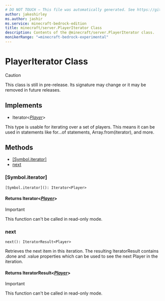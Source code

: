 ```yaml
---
# DO NOT TOUCH — This file was automatically generated. See https://github.com/mojang/minecraftapidocsgenerator to modify descriptions, examples, etc.
author: jakeshirley
ms.author: jashir
ms.service: minecraft-bedrock-edition
title: minecraft/server.PlayerIterator Class
description: Contents of the @minecraft/server.PlayerIterator class.
monikerRange: "=minecraft-bedrock-experimental"
---
```

# PlayerIterator Class

> [!CAUTION]
> This class is still in pre-release.  Its signature may change or it may be removed in future releases.

## Implements
- Iterator&lt;[*Player*](Player.md)&gt;

This type is usable for iterating over a set of players. This means it can be used in statements like for...of statements, Array.from(iterator), and more.

## Methods
- [[Symbol.iterator]](#[symbol.iterator])
- [next](#next)

### **[Symbol.iterator]**
`
[Symbol.iterator](): Iterator<Player>
`

#### **Returns** Iterator&lt;[*Player*](Player.md)&gt;

> [!IMPORTANT]
> This function can't be called in read-only mode.

### **next**
`
next(): IteratorResult<Player>
`

Retrieves the next item in this iteration. The resulting IteratorResult contains .done and .value properties which can be used to see the next Player in the iteration.

#### **Returns** IteratorResult&lt;[*Player*](Player.md)&gt;

> [!IMPORTANT]
> This function can't be called in read-only mode.
